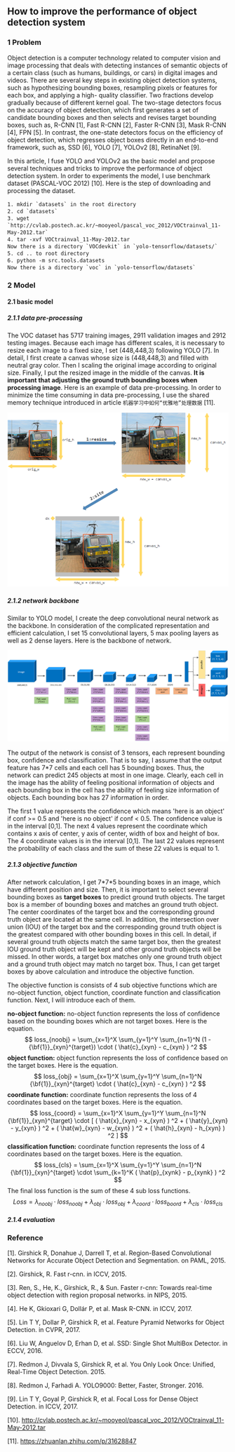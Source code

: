 ## How to improve the performance of object detection system

### 1 Problem

Object detection is a computer technology related to computer vision and image processing that deals with detecting instances of semantic objects of a certain class (such as humans, buildings, or cars) in digital images and videos. There are several key steps in existing object detection systems, such as hypothesizing bounding boxes, resampling pixels or features for each box, and applying a high- quality classifier. Two fractions develop gradually because of different kernel goal. The two-stage detectors focus on the accuracy of object detection, which first generates a set of candidate bounding boxes and then  selects and revises target bounding boxes, such as, R-CNN [1], Fast R-CNN [2], Faster R-CNN [3], Mask R-CNN [4], FPN [5]. In contrast, the one-state detectors focus on the efficiency of object detection, which regresses object boxes directly in an end-to-end framework, such as, SSD [6], YOLO [7], YOLOv2 [8], RetinaNet [9].

In this article, I fuse YOLO and YOLOv2 as the basic model and propose several techniques and tricks to improve the performance of object detection system. In order to experiments the model, I use benchmark dataset (PASCAL-VOC 2012) [10]. Here is the step of downloading and processing the dataset.

```shell
1. mkdir `datasets` in the root directory
2. cd `datasets`
3. wget `http://cvlab.postech.ac.kr/~mooyeol/pascal_voc_2012/VOCtrainval_11-May-2012.tar`
4. tar -xvf VOCtrainval_11-May-2012.tar
Now there is a directory `VOCdevkit` in `yolo-tensorflow/datasets/`
5. cd .. to root directory
6. python -m src.tools.datasets
Now there is a directory `voc` in `yolo-tensorflow/datasets`
```



### 2 Model

#### 2.1 basic model

##### 2.1.1 data pre-processing

The VOC dataset has 5717 training images, 2911 validation images and 2912 testing images. Because each image has different scales, it is necessary to resize each image to a fixed size, I set (448,448,3) following YOLO [7]. In detail, I first create a canvas whose size is (448,448,3) and filled with neutral gray color. Then I scaling the original image according to original size. Finally, I put the resized image in the middle of the canvas. **It is important that adjusting the ground truth bounding boxes when processing image**. Here is an example of data pre-processing. In order to minimize the time consuming in data pre-processing, I use  the shared memory technique introduced in article `机器学习中如何“优雅地”处理数据` [11].

![data pre-processing](pictures/data-pre-processing.png)

##### 2.1.2 network backbone

Similar to YOLO model, I create the deep convolutional neural network as the backbone. In consideration of the complicated representation and efficient calculation, I set 15 convolutional layers, 5 max pooling layers as well as 2 dense layers. Here is the backbone of network.

![network](pictures/network.png)

The output of the network is consist of 3 tensors, each represent bounding box, confidence and classification. That is to say, I assume that the output feature has 7*7 cells and each cell has 5 bounding boxes. Thus, the network can predict 245 objects at most in one image. Clearly, each cell in the image has the ability of feeling positional information of objects and each bounding box in the cell has the ability of feeling size information of objects. Each bounding box has 27 information in order. 

The first 1 value represents the confidence which means 'here is an object' if conf >= 0.5 and 'here is no object' if conf < 0.5. The confidence value is in the interval [0,1]. The next 4 values represent the coordinate which contains x axis of center, y axis of center, width of box and height of box. The 4 coordinate values is in the interval [0,1]. The last 22 values represent the probability of each class and the sum of these 22 values is equal to 1.

##### 2.1.3 objective function

After network calculation, I get 7\*7\*5 bounding boxes in an image, which have different position and size. Then, it is important to select several bounding boxes as **target boxes** to predict ground truth objects. The target box is a member of bounding boxes and matches an ground truth object. The center coordinates of the target box and the corresponding ground truth object are located at the same cell. In addition, the intersection over union (IOU) of the target box and the corresponding ground truth object is the greatest compared with other bounding boxes in this cell. In detail, if several ground truth objects match the same target box, then the greatest IOU ground truth object will be kept and other ground truth objects will be missed. In other words, a target box matches only one ground truth object and a ground truth object may match no target box. Thus, I can get target boxes by above calculation and introduce the objective function.

The objective function is consists of 4 sub objective functions which are no-object function, object function, coordinate function and classification function. Next, I will introduce each of them.

**no-object function:** no-object function represents the loss of confidence based on the bounding boxes which are not target boxes. Here is the equation.
$$
loss_{noobj} = \sum_{x=1}^X \sum_{y=1}^Y \sum_{n=1}^N (1 - {\bf{1}}_{xyn}^{target}) \cdot ( \hat{c}_{xyn} - c_{xyn} ) ^2
$$
**object function:** object function represents the loss of confidence based on the target boxes. Here is the equation.
$$
loss_{obj} = \sum_{x=1}^X \sum_{y=1}^Y \sum_{n=1}^N {\bf{1}}_{xyn}^{target} \cdot ( \hat{c}_{xyn} - c_{xyn} ) ^2
$$
**coordinate function:** coordinate function represents the loss of 4 coordinates based on the target boxes. Here is the equation.
$$
loss_{coord} = \sum_{x=1}^X \sum_{y=1}^Y \sum_{n=1}^N {\bf{1}}_{xyn}^{target} \cdot [ ( \hat{x}_{xyn} - x_{xyn} ) ^2 + ( \hat{y}_{xyn} - y_{xyn} ) ^2 + ( \hat{w}_{xyn} - w_{xyn} ) ^2 + ( \hat{h}_{xyn} - h_{xyn} ) ^2 ]
$$
**classification function:** coordinate function represents the loss of 4 coordinates based on the target boxes. Here is the equation.
$$
loss_{cls} = \sum_{x=1}^X \sum_{y=1}^Y \sum_{n=1}^N {\bf{1}}_{xyn}^{target} \cdot \sum_{k=1}^K ( \hat{p}_{xynk} - p_{xynk} ) ^2
$$
The final loss function is the sum of these 4 sub loss functions.
$$
Loss = \lambda_{noobj} \cdot loss_{noobj} + \lambda_{obj} \cdot loss_{obj} + \lambda_{coord} \cdot loss_{boord} + \lambda_{cls} \cdot loss_{cls}
$$

##### 2.1.4 evaluation





### Reference

[1]. Girshick R, Donahue J, Darrell T, et al. Region-Based Convolutional Networks for Accurate Object Detection and Segmentation. on PAML, 2015.

[2]. Girshick, R. Fast r-cnn. in ICCV, 2015.

[3]. Ren, S., He, K., Girshick, R., & Sun. Faster r-cnn: Towards real-time object detection with region proposal networks. in NIPS, 2015.

[4]. He K, Gkioxari G, Dollár P, et al. Mask R-CNN. in ICCV, 2017.

[5]. Lin T Y, Dollar P, Girshick R, et al. Feature Pyramid Networks for Object Detection. in CVPR, 2017.

[6]. Liu W, Anguelov D, Erhan D, et al. SSD: Single Shot MultiBox Detector. in ECCV, 2016.

[7]. Redmon J, Divvala S, Girshick R, et al. You Only Look Once: Unified, Real-Time Object Detection. 2015.

[8]. Redmon J, Farhadi A. YOLO9000: Better, Faster, Stronger. 2016.

[9]. Lin T Y, Goyal P, Girshick R, et al. Focal Loss for Dense Object Detection. in ICCV, 2017.

[10]. <http://cvlab.postech.ac.kr/~mooyeol/pascal_voc_2012/VOCtrainval_11-May-2012.tar>

[11]. https://zhuanlan.zhihu.com/p/31628847